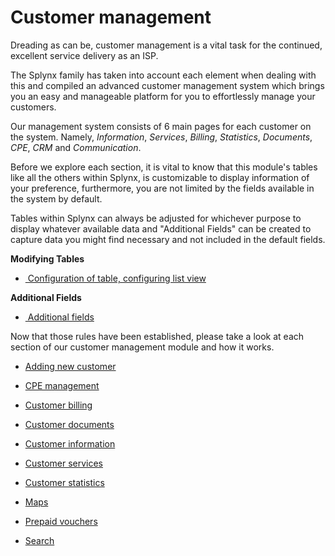 Customer management
=========

Dreading as can be, customer management is a vital task for the continued, excellent service delivery as an ISP.

The Splynx family has taken into account each element when dealing with this and compiled an advanced customer management system which brings you an easy and manageable platform for you to effortlessly manage your customers.

Our management system consists of 6 main pages for each customer on the system. Namely, *Information*, *Services*, *Billing*, *Statistics*, *Documents*, *CPE*, *CRM* and *Communication*.


Before we explore each section, it is vital to know that this module's tables like all the others within Splynx, is customizable to display information of your preference, furthermore, you are not limited by the fields available in the system by default.

Tables within Splynx can always be adjusted for whichever purpose to display whatever available data and "Additional Fields" can be created to capture data you might find necessary and not included in the default fields.

**Modifying Tables**

* [ Configuration of table, configuring list view](customer_management/configuration_of_the_table/configuration_of_the_table.md)

**Additional Fields**

* [ Additional fields](customer_management/custom_additional_fields/custom_additional_fields.md)

Now that those rules have been established, please take a look at each section of our customer management module and how it works.

* [Adding new customer](customer_management/add_new_customer/add_new_customer.md)

* [CPE management](customer_management/cpe_management/cpe_management.md)

* [Customer billing](customer_management/customer_billing/customer_billing.md)

* [Customer documents](customer_management/customer_documents/customer_documents.md)

* [Customer information](customer_management/customer_information/customer_information.md)

* [Customer services](customer_management/customer_services/customer_services.md)

* [Customer statistics](customer_management/customer_statistics/customer_statistics.md)

* [Maps](customer_management/maps/maps.md)

* [Prepaid vouchers](customer_management/prepaid_vouchers/prepaid_vouchers.md)

* [Search](customer_management/search/search.md)
